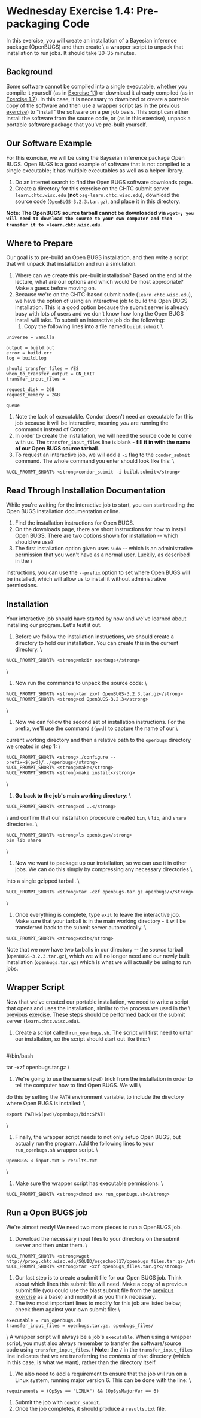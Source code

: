 <style type="text/css"> pre em { font-style: normal; background-color: yellow; } pre strong { font-style: normal; font-weight: bold; color: \#008; } </style>

Wednesday Exercise 1.4: Pre-packaging Code
==========================================

In this exercise, you will create an installation of a Bayesian inference package (OpenBUGS) and then create \\ a wrapper script to unpack that installation to run jobs. It should take 30-35 minutes.

Background
----------

Some software cannot be compiled into a single executable, whether you compile it yourself (as in [Exercise 1.1](part1-ex1-compiling.md)) or download it already compiled (as in [Exercise 1.2](part1-ex2-precompiled.md)). In this case, it is necessary to download or create a portable copy of the software and then use a wrapper script (as in the [previous exercise](part1-ex3-wrapper.md)) to "install" the software on a per job basis. This script can either install the software from the source code, or (as in this exercise), unpack a portable software package that you've pre-built yourself.

Our Software Example
--------------------

For this exercise, we will be using the Bayseian inference package Open BUGS. Open BUGS is a good example of software that is not compiled to a single executable; it has multiple executables as well as a helper library.

1.  Do an internet search to find the Open BUGS software downloads page.
2.  Create a directory for this exercise on the CHTC submit server `learn.chtc.wisc.edu` (**not** `osg-learn.chtc.wisc.edu`), download the source code (`OpenBUGS-3.2.3.tar.gz`), and place it in this directory.

**Note: The OpenBUGS source tarball cannot be downloaded via `wget=; you will need to download the source to your own computer and then transfer it to =learn.chtc.wisc.edu`.**

Where to Prepare
----------------

Our goal is to pre-build an Open BUGS installation, and then write a script that will unpack that installation and run a simulation.

1.  Where can we create this pre-built installation? Based on the end of the lecture, what are our options and which would be most appropriate? Make a guess before moving on.
2.  Because we're on the CHTC-based submit node (`learn.chtc.wisc.edu`), we have the option of using an interactive job to build the Open BUGS installation. This is a good option because the submit server is already busy with lots of users and we don't know how long the Open BUGS install will take. To submit an interactive job do the following:
    1.  Copy the following lines into a file named `build.submit` \\

``` file
universe = vanilla

output = build.out
error = build.err
log = build.log

should_transfer_files = YES
when_to_transfer_output = ON_EXIT
transfer_input_files = 

request_disk = 2GB
request_memory = 2GB

queue
```

1.  Note the lack of executable. Condor doesn't need an executable for this job because it will be interactive, meaning *you* are running the commands instead of Condor.
2.  In order to create the installation, we will need the source code to come with us. The `transfer_input_files` line is blank - **fill it in with the name of our Open BUGS source tarball**.
3.  To request an interactive job, we will add a `-i` flag to the `condor_submit` command. The whole command you enter should look like this: \\

``` console
%UCL_PROMPT_SHORT% <strong>condor_submit -i build.submit</strong> 
```

Read Through Installation Documentation
---------------------------------------

While you're waiting for the interactive job to start, you can start reading the Open BUGS installation documentation online.

1.  Find the installation instructions for Open BUGS.
2.  On the downloads page, there are short instructions for how to install Open BUGS. There are two options shown for installation -- which should we use?
3.  The first installation option given uses `sudo` -- which is an administrative permission that you won't have as a normal user. Luckily, as described in the \\

instructions, you can use the `--prefix` option to set where Open BUGS will be installed, which will allow us to install it without administrative permissions.

Installation
------------

Your interactive job should have started by now and we've learned about installing our program. Let's test it out.

1.  Before we follow the installation instructions, we should create a directory to hold our installation. You can create this in the current directory. \\

``` console
%UCL_PROMPT_SHORT% <strong>mkdir openbugs</strong>
```

\\

1.  Now run the commands to unpack the source code: \\

``` console
%UCL_PROMPT_SHORT% <strong>tar zxvf OpenBUGS-3.2.3.tar.gz</strong>
%UCL_PROMPT_SHORT% <strong>cd OpenBUGS-3.2.3</strong>
```

\\

1.  Now we can follow the second set of installation instructions. For the prefix, we'll use the command `$(pwd)` to capture the name of our \\

current working directory and then a relative path to the `openbugs` directory we created in step 1: \\

``` console
%UCL_PROMPT_SHORT% <strong>./configure --prefix=$(pwd)/../openbugs</strong>
%UCL_PROMPT_SHORT% <strong>make</strong>
%UCL_PROMPT_SHORT% <strong>make install</strong>
```

\\

1.  **Go back to the job's main working directory**: \\

``` console
%UCL_PROMPT_SHORT% <strong>cd ..</strong>
```

\\ and confirm that our installation procedure created `bin`, \\ `lib`, and `share` directories. \\

``` console
%UCL_PROMPT_SHORT% <strong>ls openbugs</strong>
bin lib share
```

\\

1.  Now we want to package up our installation, so we can use it in other jobs. We can do this simply by compressing any necessary directories \\

into a single gzipped tarball. \\

``` console
%UCL_PROMPT_SHORT% <strong>tar -czf openbugs.tar.gz openbugs/</strong>
```

\\

1.  Once everything is complete, type `exit` to leave the interactive job. Make sure that your tarball is in the main working directory - it will be transferred back to the submit server automatically. \\

``` console
%UCL_PROMPT_SHORT% <strong>exit</strong>
```

Note that we now have two tarballs in our directory -- the *source* tarball (`OpenBUGS-3.2.3.tar.gz`), which we will no longer need and our newly built installation (`openbugs.tar.gz`) which is what we will actually be using to run jobs.

Wrapper Script
--------------

Now that we've created our portable installation, we need to write a script that opens and uses the installation, similar to the process we used in the \\ [previous exercise](part1-ex3-wrapper.md). These steps should be performed back on the submit server (`learn.chtc.wisc.edu`).

1.  Create a script called `run_openbugs.sh`. The script will first need to untar our installation, so the script should start out like this: \\ <pre class="file">

\#/bin/bash

tar -xzf openbugs.tar.gz </pre>\\

1.  We're going to use the same `$(pwd)` trick from the installation in order to tell the computer how to find Open BUGS. We will \\

do this by setting the `PATH` environment variable, to include the directory where Open BUGS is installed: \\

``` file
export PATH=$(pwd)/openbugs/bin:$PATH
```

\\

1.  Finally, the wrapper script needs to not only setup Open BUGS, but actually run the program. Add the following lines to your `run_openbugs.sh` wrapper script. \\

``` file
OpenBUGS < input.txt > results.txt
```

\\

1.  Make sure the wrapper script has executable permissions: \\

``` console
%UCL_PROMPT_SHORT% <strong>chmod u+x run_openbugs.sh</strong>
```

Run a Open BUGS job
-------------------

We're almost ready! We need two more pieces to run a OpenBUGS job.

1.  Download the necessary input files to your directory on the submit server and then untar them. \\

``` console
%UCL_PROMPT_SHORT% <strong>wget http://proxy.chtc.wisc.edu/SQUID/osgschool17/openbugs_files.tar.gz</strong>
%UCL_PROMPT_SHORT% <strong>tar -xzf openbugs_files.tar.gz</strong>
```

1.  Our last step is to create a submit file for our Open BUGS job. Think about which lines this submit file will need. Make a copy of a previous submit file (you could use the blast submit file from the [previous exercise](part1-ex3-wrapper.md) as a base) and modify it as you think necessary.
2.  The two most important lines to modify for this job are listed below; check them against your own submit file: \\

``` file
executable = run_openbugs.sh
transfer_input_files = openbugs.tar.gz, openbugs_files/
```

\\ A wrapper script will always be a job's `executable`. When using a wrapper script, you must also always remember to transfer the software/source code using `transfer_input_files`. \\ **Note:** the `/` in the `transfer_input_files` line indicates that we are transferring the *contents* of that directory (which in this case, is what we want), rather than the directory itself.

1.  We also need to add a requirement to ensure that the job will run on a Linux system, running major version 6. This can be done with the line: \\

``` file
requirements = (OpSys == "LINUX") && (OpSysMajorVer == 6)
```

1.  Submit the job with `condor_submit`.
2.  Once the job completes, it should produce a `results.txt` file.


